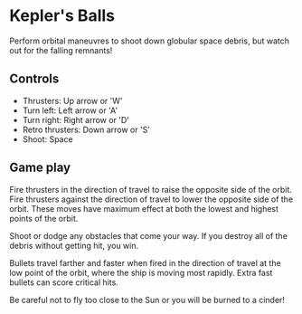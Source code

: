 # Kepler's Balls

Perform orbital maneuvres to shoot down globular space debris,
but watch out for the falling remnants!

## Controls

- Thrusters: Up arrow or 'W'
- Turn left: Left arrow or 'A'
- Turn right: Right arrow or 'D'
- Retro thrusters: Down arrow or 'S'
- Shoot: Space

## Game play

Fire thrusters in the direction of travel
to raise the opposite side of the orbit.
Fire thrusters against the direction of travel
to lower the opposite side of the orbit.
These moves have maximum effect
at both the lowest and highest points of the orbit.

Shoot or dodge any obstacles that come your way.
If you destroy all of the debris without getting hit, you win.

Bullets travel farther and faster when fired in the direction of travel
at the low point of the orbit, where the ship is moving most rapidly.
Extra fast bullets can score critical hits.

Be careful not to fly too close to the Sun or you will be
burned to a cinder!
